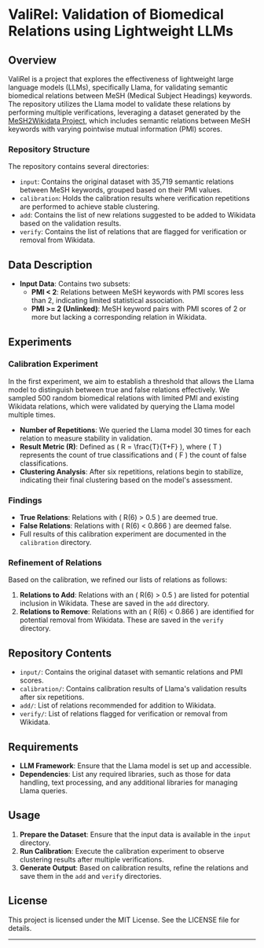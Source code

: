 # ValiRel: Validation of Biomedical Relations using Lightweight LLMs

## Overview
ValiRel is a project that explores the effectiveness of lightweight large language models (LLMs), specifically Llama, for validating semantic biomedical relations between MeSH (Medical Subject Headings) keywords. The repository utilizes the Llama model to validate these relations by performing multiple verifications, leveraging a dataset generated by the [MeSH2Wikidata Project](https://example.com/mesh2wikidata), which includes semantic relations between MeSH keywords with varying pointwise mutual information (PMI) scores.

### Repository Structure
The repository contains several directories:
- `input`: Contains the original dataset with 35,719 semantic relations between MeSH keywords, grouped based on their PMI values.
- `calibration`: Holds the calibration results where verification repetitions are performed to achieve stable clustering.
- `add`: Contains the list of new relations suggested to be added to Wikidata based on the validation results.
- `verify`: Contains the list of relations that are flagged for verification or removal from Wikidata.

## Data Description
- **Input Data**: Contains two subsets:
  - **PMI < 2**: Relations between MeSH keywords with PMI scores less than 2, indicating limited statistical association.
  - **PMI >= 2 (Unlinked)**: MeSH keyword pairs with PMI scores of 2 or more but lacking a corresponding relation in Wikidata.

## Experiments

### Calibration Experiment
In the first experiment, we aim to establish a threshold that allows the Llama model to distinguish between true and false relations effectively. We sampled 500 random biomedical relations with limited PMI and existing Wikidata relations, which were validated by querying the Llama model multiple times.

- **Number of Repetitions**: We queried the Llama model 30 times for each relation to measure stability in validation.
- **Result Metric (R)**: Defined as \( R = \frac{T}{T+F} \), where \( T \) represents the count of true classifications and \( F \) the count of false classifications.
- **Clustering Analysis**: After six repetitions, relations begin to stabilize, indicating their final clustering based on the model's assessment.

### Findings
- **True Relations**: Relations with \( R(6) > 0.5 \) are deemed true.
- **False Relations**: Relations with \( R(6) < 0.866 \) are deemed false.
- Full results of this calibration experiment are documented in the `calibration` directory.

### Refinement of Relations
Based on the calibration, we refined our lists of relations as follows:
1. **Relations to Add**: Relations with an \( R(6) > 0.5 \) are listed for potential inclusion in Wikidata. These are saved in the `add` directory.
2. **Relations to Remove**: Relations with an \( R(6) < 0.866 \) are identified for potential removal from Wikidata. These are saved in the `verify` directory.

## Repository Contents

- `input/`: Contains the original dataset with semantic relations and PMI scores.
- `calibration/`: Contains calibration results of Llama's validation results after six repetitions.
- `add/`: List of relations recommended for addition to Wikidata.
- `verify/`: List of relations flagged for verification or removal from Wikidata.

## Requirements

- **LLM Framework**: Ensure that the Llama model is set up and accessible.
- **Dependencies**: List any required libraries, such as those for data handling, text processing, and any additional libraries for managing Llama queries.

## Usage

1. **Prepare the Dataset**: Ensure that the input data is available in the `input` directory.
2. **Run Calibration**: Execute the calibration experiment to observe clustering results after multiple verifications.
3. **Generate Output**: Based on calibration results, refine the relations and save them in the `add` and `verify` directories.

## License

This project is licensed under the MIT License. See the LICENSE file for details.

---

